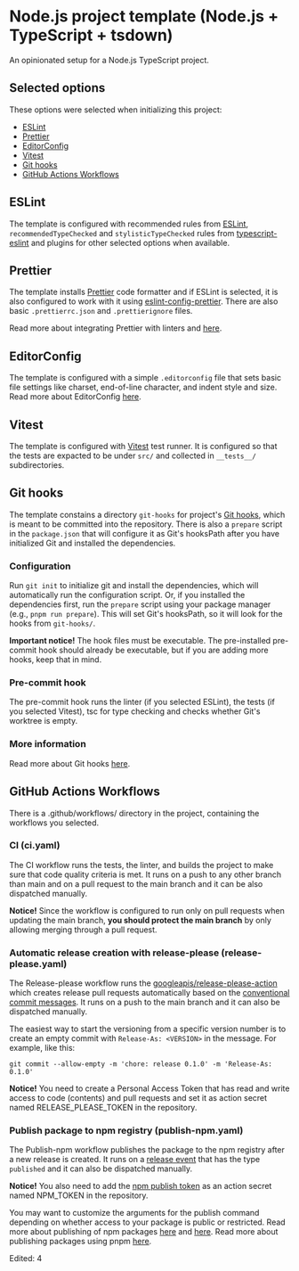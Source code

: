 # Node.js project template (Node.js + TypeScript + tsdown)

An opinionated setup for a Node.js TypeScript project.

## Selected options

These options were selected when initializing this project:

- [ESLint](#eslint)
- [Prettier](#prettier)
- [EditorConfig](#editorconfig)
- [Vitest](#vitest)
- [Git hooks](#git-hooks)
- [GitHub Actions Workflows](#github-actions-workflows)

## ESLint

The template is configured with recommended rules from
[ESLint](https://eslint.org/docs/latest/), `recommendedTypeChecked` and
`stylisticTypeChecked` rules from
[typescript-eslint](https://typescript-eslint.io/getting-started/) and
plugins for other selected options when available.

## Prettier

The template installs [Prettier](https://prettier.io/docs/) code formatter and if
ESLint is selected, it is also configured to work with it using
[eslint-config-prettier](https://github.com/prettier/eslint-config-prettier).
There are also basic `.prettierrc.json` and `.prettierignore` files.

Read more about integrating Prettier with linters
and [here](https://prettier.io/docs/integrating-with-linters).

## EditorConfig

The template is configured with a simple `.editorconfig` file that
sets basic file settings like charset, end-of-line character, and indent style
and size. Read more about EditorConfig [here](https://editorconfig.org/).

## Vitest

The template is configured with [Vitest](https://vitest.dev/guide/) test
runner. It is configured so that the tests are expacted to be under `src/` and
collected in `__tests__/` subdirectories.

## Git hooks

The template constains a directory `git-hooks` for project's
[Git hooks](https://git-scm.com/docs/githooks), which is meant to be committed
into the repository. There is also a `prepare` script in the `package.json`
that will configure it as Git's hooksPath after you have initialized Git and
installed the dependencies.

### Configuration

Run `git init` to initialize git and install the dependencies, which will
automatically run the configuration script. Or, if you installed the
dependencies first, run the `prepare` script using your package manager
(e.g., `pnpm run prepare`). This will set Git's hooksPath, so it will look for
the hooks from `git-hooks/`.

**Important notice!** The hook files must be executable. The pre-installed
pre-commit hook should already be executable, but if you are adding more hooks,
keep that in mind.

### Pre-commit hook

The pre-commit hook runs the linter (if you selected ESLint), the tests (if you
selected Vitest), tsc for type checking and checks whether Git's worktree is
empty.

### More information

Read more about Git hooks
[here](https://git-scm.com/book/ms/v2/Customizing-Git-Git-Hooks).

## GitHub Actions Workflows

There is a .github/workflows/ directory in the project, containing the workflows you selected.

### CI (ci.yaml)

The CI workflow runs the tests, the linter, and builds the project to make sure
that code quality criteria is met. It runs on a push to any other branch than
main and on a pull request to the main branch and it can be also dispatched
manually.

**Notice!** Since the workflow is configured to run only on pull requests when
updating the main branch, **you should protect the main branch** by only
allowing merging through a pull request.

### Automatic release creation with release-please (release-please.yaml)

The Release-please workflow runs the
[googleapis/release-please-action](https://github.com/googleapis/release-please-action)
which creates release pull requests automatically based on the [conventional
commit messages](https://www.conventionalcommits.org/). It runs on a push to
the main branch and it can also be dispatched manually.

The easiest way to start the versioning from a specific version number is to
create an empty commit with `Release-As: <VERSION>` in the message. For
example, like this:

```
git commit --allow-empty -m 'chore: release 0.1.0' -m 'Release-As: 0.1.0'
```

**Notice!** You need to create a Personal Access Token that has read and write
access to code (contents) and pull requests and set it as action secret named
RELEASE_PLEASE_TOKEN in the repository.

### Publish package to npm registry (publish-npm.yaml)

The Publish-npm workflow publishes the package to the npm registry after a new
release is created. It runs on a
[release event](https://docs.github.com/en/actions/reference/workflows-and-actions/events-that-trigger-workflows#release)
that has the type `published` and it can also be dispatched manually.

**Notice!** You also need to add the
[npm publish token](https://docs.npmjs.com/creating-and-viewing-access-tokens)
as an action secret named NPM_TOKEN in the repository.

You may want to customize the arguments for the publish command depending on
whether access to your package is public or restricted. Read more about
publishing of npm packages
[here](https://docs.npmjs.com/cli/v11/commands/npm-publish) and
[here](https://docs.npmjs.com/). Read more about publishing packages using pnpm
[here](https://pnpm.io/cli/publish).

Edited: 4
